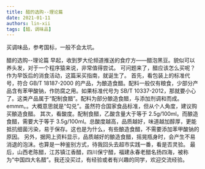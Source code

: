 ```yaml
---
title: 醋的选购--理论篇
date: 2021-01-11
authors: lin-xii
tags: [醋，调味品]
---
```


买调味品，参考国标，一般不会太坑。

<!-- truncate -->

醋的选购--理论篇
早起，收到罗大伦频道推送的食疗方——醋泡黑豆。貌似可以养头发，对于一个程序猿来说，非常值得尝试。
可问题来了，醋应该怎么买呢？作为早饭后的消食活动，这篇采买指南，就诞生了。
首先，看包装上的标准代号，符合 GB/T 18187-2000 的产品，为酿造食醋。配料一般仅有粮食，少部分产品含有苯甲酸钠，作防腐之用。如果标准代号为 SB/T 10337-2012，那就要小心了。这类产品属于“配制食醋”。配料为部分酿造食醋，与添加剂调和而成。emmm。。大概意思就是“勾兑”。虽然符合国家食品标准，但从个人角度，建议购买酿造食醋。
其次，看酸度。配制食醋，乙酸含量大于等于 2.5g/100ml。而酿造食醋，需要大于等于 3.5g/100ml。总酸度越高，品质越好，味道越加醇厚，更能抵抗细菌污染，易于保存。这也是为什么，有些酿造食醋，不需要添加苯甲酸钠的原因。
另外，据网上资料显示，品质越好的酿造食醋，摇晃瓶身时，会产生不易消退的泡沫。也算是一种鉴别方式，待我回头去超市实践一番，看是否灵验。
最后，山西老陈醋，江苏镇江香醋，四川保宁醋，福建永春老醋名扬四海，被称为“中国四大名醋”。我还没买过，有经验或者有兴趣的同学，欢迎交流经验。
